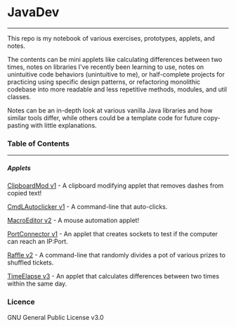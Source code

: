 # JavaDev
---
This repo is my notebook of various exercises, prototypes, applets, and notes.

The contents can be mini applets like calculating differences between two times, notes
on libraries I've recently been learning to use, notes on unintuitive code behaviors
(unintuitive to me), or half-complete projects for practicing using specific design
patterns, or refactoring monolithic codebase into more readable and less repetitive methods, modules, and util classes.

Notes can be an in-depth look at various vanilla Java libraries and how similar tools differ, while others could be a template code for future copy-pasting with little
explanations.


### Table of Contents
---

##### Applets
[ClipboardMod v1][link1] - A clipboard modifying applet that removes dashes from copied text!

[CmdLAutoclicker v1][link2] - A command-line that auto-clicks.

[MacroEditor v2][link3] - A mouse automation applet!

[PortConnector v1][link4] - An applet that creates sockets to test if the computer can reach an IP:Port.

[Raffle v2][link5] - A command-line that randomly divides a pot of various prizes to shuffled tickets.

[TimeElapse v3][link6] - An applet that calculates differences between two times within the same day.


### Licence
GNU General Public License v3.0

   [link1]: <https://github.com/omgitskuei/JavaDev/tree/master/src/main/projects/clipboardMod/v1>
   [link2]: <https://github.com/omgitskuei/JavaDev/tree/master/src/main/projects/cmdLAutoclicker/v1>
   [link3]: <https://github.com/omgitskuei/JavaDev/tree/master/src/main/projects/macroEditor/v2>
   [link4]: <https://github.com/omgitskuei/JavaDev/tree/master/src/main/projects/portConnector>
   [link5]: <https://github.com/omgitskuei/JavaDev/tree/master/src/main/projects/raffle/version2>
   [link6]: <https://github.com/omgitskuei/JavaDev/tree/master/src/main/projects/timeElapse>
